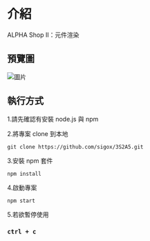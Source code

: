 # 介紹

ALPHA Shop II：元件渲染

## 預覽圖

![圖片](https://github.com/sigox/3S2A5/assets/131880018/5484dc05-2a51-4065-9794-8106b677b86a)

## 執行方式

1.請先確認有安裝 node.js 與 npm

2.將專案 clone 到本地

    git clone https://github.com/sigox/3S2A5.git

3.安裝 npm 套件

    npm install

4.啟動專案

    npm start
    
5.若欲暫停使用

### `ctrl + c`
